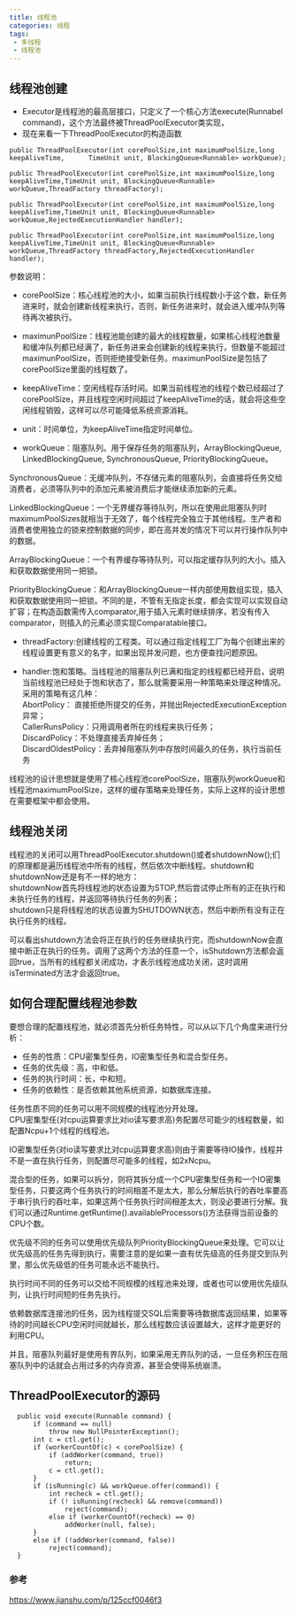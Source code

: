 ```yaml
---
title: 线程池
categories: 线程
tags: 
 - 多线程
 - 线程池
---
```


## 线程池创建
* Executor是线程池的最高层接口，只定义了一个核心方法execute(Runnabel command)，这个方法最终被ThreadPoolExecutor类实现，
* 现在来看一下ThreadPoolExecutor的构造函数

```
public ThreadPoolExecutor(int corePoolSize,int maximumPoolSize,long keepAliveTime,      TimeUnit unit, BlockingQueue<Runnable> workQueue);
 
public ThreadPoolExecutor(int corePoolSize,int maximumPoolSize,long keepAliveTime,TimeUnit unit, BlockingQueue<Runnable> workQueue,ThreadFactory threadFactory);
 
public ThreadPoolExecutor(int corePoolSize,int maximumPoolSize,long keepAliveTime,TimeUnit unit, BlockingQueue<Runnable> workQueue,RejectedExecutionHandler handler);
 
public ThreadPoolExecutor(int corePoolSize,int maximumPoolSize,long keepAliveTime,TimeUnit unit, BlockingQueue<Runnable> workQueue,ThreadFactory threadFactory,RejectedExecutionHandler handler);
```  
参数说明：

* corePoolSize：核心线程池的大小，如果当前执行线程数小于这个数，新任务进来时，就会创建新线程来执行，否则，新任务进来时，就会进入缓冲队列等待再次被执行。  

* maximunPoolSize：线程池能创建的最大的线程数量，如果核心线程池数量和缓冲队列都已经满了，新任务进来会创建新的线程来执行，但数量不能超过maximunPoolSize，否则拒绝接受新任务。maximunPoolSize是包括了corePoolSize里面的线程数了。  

* keepAliveTime：空闲线程存活时间。如果当前线程池的线程个数已经超过了corePoolSize，并且线程空闲时间超过了keepAliveTime的话，就会将这些空闲线程销毁，这样可以尽可能降低系统资源消耗。  

* unit：时间单位，为keepAliveTime指定时间单位。  

* workQueue：阻塞队列。用于保存任务的阻塞队列，ArrayBlockingQueue, LinkedBlockingQueue, SynchronousQueue, PriorityBlockingQueue。  

SynchronousQueue：无缓冲队列，不存储元素的阻塞队列，会直接将任务交给消费者，必须等队列中的添加元素被消费后才能继续添加新的元素。  

LinkedBlockingQueue：一个无界缓存等待队列，所以在使用此阻塞队列时maximumPoolSizes就相当于无效了，每个线程完全独立于其他线程。生产者和消费者使用独立的锁来控制数据的同步，即在高并发的情况下可以并行操作队列中的数据。  

ArrayBlockingQueue：一个有界缓存等待队列，可以指定缓存队列的大小。插入和获取数据使用同一把锁。  

PriorityBlockingQueue：和ArrayBlockingQueue一样内部使用数组实现，插入和获取数据使用同一把锁。不同的是，不管有无指定长度，都会实现可以实现自动扩容；在构造函数需传入comparator,用于插入元素时继续排序，若没有传入comparator，则插入的元素必须实现Comparatable接口。  

* threadFactory:创建线程的工程类。可以通过指定线程工厂为每个创建出来的线程设置更有意义的名字，如果出现并发问题，也方便查找问题原因。  

* handler:饱和策略。当线程池的阻塞队列已满和指定的线程都已经开启，说明当前线程池已经处于饱和状态了，那么就需要采用一种策略来处理这种情况。采用的策略有这几种：  
AbortPolicy： 直接拒绝所提交的任务，并抛出RejectedExecutionException异常；  
CallerRunsPolicy：只用调用者所在的线程来执行任务；  
DiscardPolicy：不处理直接丢弃掉任务；  
DiscardOldestPolicy：丢弃掉阻塞队列中存放时间最久的任务，执行当前任务  

线程池的设计思想就是使用了核心线程池corePoolSize，阻塞队列workQueue和线程池maximumPoolSize，这样的缓存策略来处理任务，实际上这样的设计思想在需要框架中都会使用。

## 线程池关闭

线程池的关闭可以用ThreadPoolExecutor.shutdown()或者shutdownNow();们的原理都是遍历线程池中所有的线程，然后依次中断线程。shutdown和shutdownNow还是有不一样的地方：  
shutdownNow首先将线程池的状态设置为STOP,然后尝试停止所有的正在执行和未执行任务的线程，并返回等待执行任务的列表；  
shutdown只是将线程池的状态设置为SHUTDOWN状态，然后中断所有没有正在执行任务的线程。

可以看出shutdown方法会将正在执行的任务继续执行完，而shutdownNow会直接中断正在执行的任务。调用了这两个方法的任意一个，isShutdown方法都会返回true，当所有的线程都关闭成功，才表示线程池成功关闭，这时调用isTerminated方法才会返回true。

## 如何合理配置线程池参数  

要想合理的配置线程池，就必须首先分析任务特性，可以从以下几个角度来进行分析：

* 任务的性质：CPU密集型任务，IO密集型任务和混合型任务。
* 任务的优先级：高，中和低。
* 任务的执行时间：长，中和短。
* 任务的依赖性：是否依赖其他系统资源，如数据库连接。

任务性质不同的任务可以用不同规模的线程池分开处理。  
CPU密集型任(对cpu运算要求比对io读写要求高)务配置尽可能少的线程数量，如配置Ncpu+1个线程的线程池。  

IO密集型任务(对io读写要求比对cpu运算要求高)则由于需要等待IO操作，线程并不是一直在执行任务，则配置尽可能多的线程，如2xNcpu。  

混合型的任务，如果可以拆分，则将其拆分成一个CPU密集型任务和一个IO密集型任务，只要这两个任务执行的时间相差不是太大，那么分解后执行的吞吐率要高于串行执行的吞吐率，如果这两个任务执行时间相差太大，则没必要进行分解。我们可以通过Runtime.getRuntime().availableProcessors()方法获得当前设备的CPU个数。

优先级不同的任务可以使用优先级队列PriorityBlockingQueue来处理。它可以让优先级高的任务先得到执行，需要注意的是如果一直有优先级高的任务提交到队列里，那么优先级低的任务可能永远不能执行。

执行时间不同的任务可以交给不同规模的线程池来处理，或者也可以使用优先级队列，让执行时间短的任务先执行。

依赖数据库连接池的任务，因为线程提交SQL后需要等待数据库返回结果，如果等待的时间越长CPU空闲时间就越长，那么线程数应该设置越大，这样才能更好的利用CPU。

并且，阻塞队列最好是使用有界队列，如果采用无界队列的话，一旦任务积压在阻塞队列中的话就会占用过多的内存资源，甚至会使得系统崩溃。

## ThreadPoolExecutor的源码

  ```
    public void execute(Runnable command) {
        if (command == null)
            throw new NullPointerException();
        int c = ctl.get();
        if (workerCountOf(c) < corePoolSize) {
            if (addWorker(command, true))
                return;
            c = ctl.get();
        }
        if (isRunning(c) && workQueue.offer(command)) {
            int recheck = ctl.get();
            if (! isRunning(recheck) && remove(command))
                reject(command);
            else if (workerCountOf(recheck) == 0)
                addWorker(null, false);
        }
        else if (!addWorker(command, false))
            reject(command);
    }  

  ```

### 参考
https://www.jianshu.com/p/125ccf0046f3

